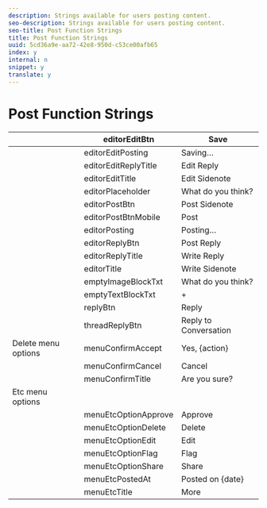 ```yaml
---
description: Strings available for users posting content.
seo-description: Strings available for users posting content.
seo-title: Post Function Strings
title: Post Function Strings
uuid: 5cd36a9e-aa72-42e8-950d-c53ce00afb65
index: y
internal: n
snippet: y
translate: y
---
```


# Post Function Strings


|  |editorEditBtn |Save |
|---|---|---|
|  |editorEditPosting |Saving… |
|  |editorEditReplyTitle |Edit Reply |
|  |editorEditTitle |Edit Sidenote |
|  |editorPlaceholder |What do you think? |
|  |editorPostBtn |Post Sidenote |
|  |editorPostBtnMobile |Post |
|  |editorPosting |Posting… |
|  |editorReplyBtn |Post Reply |
|  |editorReplyTitle |Write Reply |
|  |editorTitle |Write Sidenote |
|  |emptyImageBlockTxt |What do you think? |
|  |emptyTextBlockTxt |+ |
|  |replyBtn |Reply |
|  |threadReplyBtn |Reply to Conversation |
| Delete menu options |menuConfirmAccept |Yes, {action} |
|  |menuConfirmCancel |Cancel |
|  |menuConfirmTitle |Are you sure? |
| Etc menu options | | |
|  |menuEtcOptionApprove |Approve |
|  |menuEtcOptionDelete |Delete |
|  |menuEtcOptionEdit |Edit |
|  |menuEtcOptionFlag |Flag |
|  |menuEtcOptionShare |Share |
|  |menuEtcPostedAt |Posted on {date} |
|  |menuEtcTitle |More |

